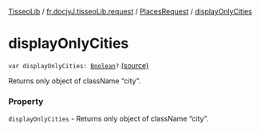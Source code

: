 [TisseoLib](../../index.md) / [fr.docjyJ.tisseoLib.request](../index.md) / [PlacesRequest](index.md) / [displayOnlyCities](./display-only-cities.md)

# displayOnlyCities

`var displayOnlyCities: `[`Boolean`](https://kotlinlang.org/api/latest/jvm/stdlib/kotlin/-boolean/index.html)`?` [(source)](https://github.com/docjyj/tisseoLib/tree/master/src/main/kotlin/fr/docjyJ/tisseoLib/request/PlacesRequest.kt#L49)

Returns only object of className “city”.

### Property

`displayOnlyCities` - Returns only object of className “city”.